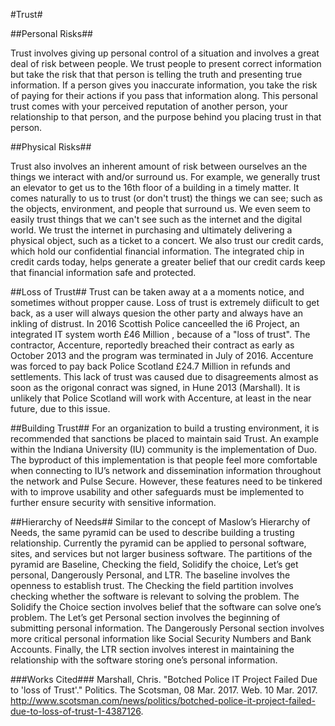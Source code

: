 #Trust#

##Personal Risks##

Trust involves giving up personal control of a situation and involves a great deal of risk between people. We trust people to present correct information but take the risk that that person is telling the truth and presenting true information. If a person gives you inaccurate information, you take the risk of paying for their actions if you pass that information along. This personal trust comes with your perceived reputation of another person, your relationship to that person, and the purpose behind you placing trust in that person. 


##Physical Risks##

Trust also involves an inherent amount of risk between ourselves an the things we interact with and/or surround us. For example, we generally trust an elevator to get us to the 16th floor of a building in a timely matter. It comes naturally to us to trust (or don't trust) the things we can see; such as the objects, environment, and people that surround us. We even seem to easily trust things that we can't see such as the internet and the digital world. We trust the internet in purchasing and ultimately delivering a physical object, such as a ticket to a concert. We also trust our credit cards, which hold our confidential financial information. The integrated chip in credit cards today, helps generate a greater belief that our credit cards keep that financial information safe and protected. 


##Loss of Trust##
Trust can be taken away at a a moments notice, and sometimes without propper cause. Loss of trust is extremely diificult to get back, as a user will always quesion the other party and always have an inkling of distrust. In 2016 Scottish Police canceelled the i6 Project, an integrated IT system worth £46 Million , because of a "loss of trust". The contractor, Accenture, reportedly breached their contract as early as October 2013 and the program was terminated in July of 2016. Accenture was forced to pay back Police Scotland £24.7 Million in refunds and settlements. This lack of trust was caused due to disagreements almost as soon as the origonal conract was signed, in Hune 2013 (Marshall). It is unlikely that Police Scotland will work with Accenture, at least in the near future, due to this issue.

##Building Trust##
For an organization to build a trusting environment, it is recommended that sanctions be placed to maintain said Trust. An example within the Indiana University (IU) community is the implementation of Duo. The byproduct of this implementation is that people feel more comfortable when connecting to IU’s network and dissemination information throughout the network and Pulse Secure. However, these features need to be tinkered with to improve usability and other safeguards must be implemented to further ensure security with sensitive information. 

##Hierarchy of Needs##
Similar to the concept of Maslow’s Hierarchy of Needs, the same pyramid can be used to describe building a trusting relationship. Currently the pyramid can be applied to personal software, sites, and services but not larger business software. The partitions of the pyramid are Baseline, Checking the field, Solidify the choice, Let’s get personal, Dangerously Personal, and LTR. The baseline involves the openness to establish trust. The Checking the field partition involves checking whether the software is relevant to solving the problem. The Solidify the Choice section involves belief that the software can solve one’s problem. The Let’s get Personal section involves the beginning of submitting personal information. The Dangerously Personal section involves more critical personal information like Social Security Numbers and Bank Accounts. Finally, the LTR section involves interest in maintaining the relationship with the software storing one’s personal information. 

###Works Cited###
Marshall, Chris. "Botched Police IT Project Failed Due to 'loss of Trust'." Politics. The Scotsman, 08 Mar. 2017. Web. 10 Mar. 2017. <http://www.scotsman.com/news/politics/botched-police-it-project-failed-due-to-loss-of-trust-1-4387126>.